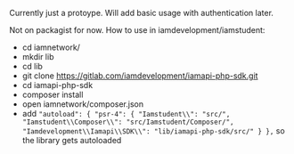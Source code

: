 Currently just a protoype. Will add basic usage with authentication later.  

Not on packagist for now. How to use in iamdevelopment/iamstudent:

*  cd iamnetwork/
*  mkdir lib
*  cd lib
*  git clone https://gitlab.com/iamdevelopment/iamapi-php-sdk.git
*  cd iamapi-php-sdk
*  composer install
*  open iamnetwork/composer.json
*  add `"autoload": {
    "psr-4": {
      "Iamstudent\\": "src/",
      "Iamstudent\\Composer\\": "src/Iamstudent/Composer/",
      "Iamdevelopment\\Iamapi\\SDK\\": "lib/iamapi-php-sdk/src/"
    }
  },` so the library gets autoloaded

